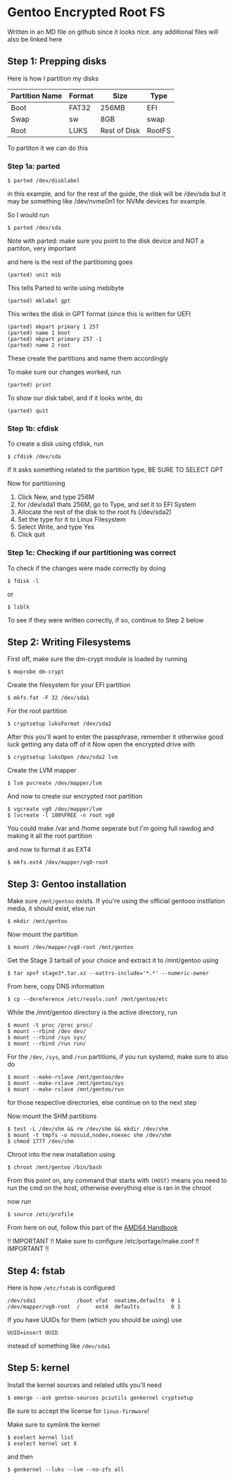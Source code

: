 # Gentoo Encrypted Root FS
Written in an MD file on github since it looks nice. any additional files will also be linked here

## Step 1: Prepping disks
Here is how I partition my disks

| Partition Name  | Format  | Size          | Type            |
|-----------------|---------|-------        |---              |
| Boot            | FAT32   | 256MB         | EFI             |
| Swap            | sw      | 8GB           | swap            |
| Root            | LUKS    | Rest of Disk  | RootFS          |

To partiton it we can do this
### Step 1a: parted
```
$ parted /dev/disklabel
```
in this example, and for the rest of the guide, the disk will be /dev/sda but it may be something like /dev/nvme0n1 for NVMe devices for example.

So I would run
```
$ parted /dev/sda
```
Note with parted: make sure you point to the disk device and NOT a partiton, very important

and here is the rest of the partitioning goes
```
(parted) unit mib
```
This tells Parted to write using mebibyte
```
(parted) mklabel gpt
```
This writes the disk in GPT format (since this is written for UEFI
```
(parted) mkpart primary 1 257
(parted) name 1 boot
(parted) mkpart primary 257 -1
(parted) name 2 root
```
These create the partitions and name them accordingly

To make sure our changes worked, run
```
(parted) print
```
To show our disk tabel, and if it looks write, do
```
(parted) quit
```
### Step 1b: cfdisk
To create a disk using cfdisk, run
```
$ cfdisk /dev/sda
```
If it asks something related to the partition type, BE SURE TO SELECT GPT

Now for partitioning

1. Click New, and type 256M
2. for /dev/sda1 thats 256M, go to Type, and set it to EFI System
3. Allocate the rest of the disk to the root fs (/dev/sda2)
4. Set the type for it to Linux Filesystem
5. Select Write, and type Yes
6. Click quit

### Step 1c: Checking if our partitioning was correct
To check if the changes were made correctly by doing
```
$ fdisk -l
```
or
``` 
$ lsblk
```
To see if they were written correctly, if so, continue to Step 2 below

## Step 2: Writing Filesystems
First off, make sure the dm-crypt module is loaded by running
``` 
$ moprobe dm-crypt
```

Create the filesystem for your EFI partition
```
$ mkfs.fat -F 32 /dev/sda1
```
For the root partition
```
$ cryptsetup luksFormat /dev/sda2
```
After this you'll want to enter the passphrase, remember it otherwise good luck getting any data off of it
Now open the encrypted drive with
```
$ cryptsetup luksOpen /dev/sda2 lvm
```

Create the LVM mapper
```
$ lvm pvcreate /dev/mapper/lvm 
```

And now to create our encrypted root partition
```
$ vgcreate vg0 /dev/mapper/lvm
$ lvcreate -l 100%FREE -n root vg0
```
You could make /var and /home seperate but I'm going full rawdog and making it all the root partition

and now to format it as EXT4
```
$ mkfs.ext4 /dev/mapper/vg0-root
```

## Step 3: Gentoo installation
Make sure ```/mnt/gentoo``` exists. If you're using the official gentooo instllation media, it should exist, else run
```
$ mkdir /mnt/gentoo
```

Now mount the partition
```
$ mount /dev/mapper/vg0-root /mnt/gentoo
```

Get the Stage 3 tarball of your choice and extract it to /mnt/gentoo using
```
$ tar xpvf stage3*.tar.xz --xattrs-include='*.*' --numeric-owner
```
From here, copy DNS information
```
$ cp --dereference /etc/resolv.conf /mnt/gentoo/etc
```
While the /mnt/gentoo directory is the active directory, run
```
$ mount -t proc /proc proc/
$ mount --rbind /dev dev/
$ mount --rbind /sys sys/
$ mount --rbind /run run/
```
For the ``/dev``, ``/sys``, and ``/run`` partitions, if you run systemd, make sure to also do 
```
$ mount --make-rslave /mnt/gentoo/dev
$ mount --make-rslave /mnt/gentoo/sys
$ mount --make-rslave /mnt/gentoo/run
``` 
for those respective directories, else continue on to the next step

Now mount the SHM partitions
```
$ test -L /dev/shm && rm /dev/shm && mkdir /dev/shm 
$ mount -t tmpfs -o nosuid,nodev,noexec shm /dev/shm 
$ chmod 1777 /dev/shm
```

Chroot into the new installation using
```
$ chroot /mnt/gentoo /bin/bash
```

From this point on, any command that starts with ```(HOST)``` means you need to run the cmd on the host, otherwise everything else is ran in the chroot

now run
```
$ source /etc/profile
```

From here on out, follow this part of the [AMD64 Handbook](https://wiki.gentoo.org/wiki/Handbook:AMD64/Installation/Base)

!! IMPORTANT !!
Make sure to configure /etc/portage/make.conf
!! IMPORTANT !!

## Step 4: fstab
Here is how ``/etc/fstab`` is configured
```
/dev/sda1             /boot vfat  noatime,defaults  0 1
/dev/mapper/vg0-root  /     ext4  defaults          0 1
```
If you have UUIDs for them (which you should be using) use
```
UUID=insert UUID
```
instead of something like ``/dev/sda1``

## Step 5: kernel
Install the kernel sources and related utils you'll need
```
$ emerge --ask gentoo-sources pciutils genkernel cryptsetup
```
Be sure to accept the license for ``linux-firmware``!

Make sure to symlink the kernel
```
$ eselect kernel list
$ eselect kernel set X
```

and then

```
$ genkernel --luks --lvm --no-zfs all
```
